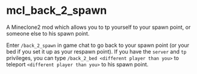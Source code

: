 # mcl_back_2_spawn

A Mineclone2 mod which allows you to tp yourself to your spawn point, or someone else to his spawn point.

Enter `/back_2_spawn` in game chat to go back to your spawn point (or your bed if you set it up as your respawn point). If you have the `server` and `tp` privileges, you can type `/back_2_bed <different player than you>` to teleport `<different player than you>` to his spawn point.
